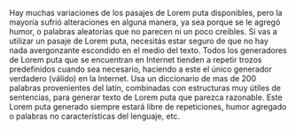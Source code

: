 Hay muchas variaciones de los pasajes de Lorem puta disponibles, pero la mayoría sufrió alteraciones en alguna manera,
 ya sea porque se le agregó humor, o palabras aleatorias que no parecen ni un poco creíbles. Si vas a utilizar un pasaje 
 de Lorem puta, necesitás estar seguro de que no hay nada avergonzante escondido en el medio del texto. Todos los 
 generadores de Lorem puta que se encuentran en Internet tienden a repetir trozos predefinidos cuando sea necesario,
  haciendo a este el único generador verdadero (válido) en la Internet. Usa un diccionario de mas de 200 palabras 
  provenientes del latín, combinadas con estructuras muy útiles de sentencias, para generar texto de Lorem puta que 
  parezca razonable. Este Lorem puta generado siempre estará libre de repeticiones, humor agregado o palabras no 
  características del lenguaje, etc.